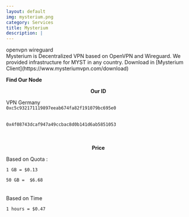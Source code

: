 ```yaml
---
layout: default
img: mysterium.png
category: Services
title: Mysterium
description: |
---
```

<div class="col-8">
<span class="badge badge-primary">openvpn </span>
<span class="badge badge-primary">wireguard  </span>
</div>
Mysterium is Decentralized VPN based on OpenVPN and Wireguard. We provided infrastructure for MYST in any country. Download in [Mysterium Client](https://www.mysteriumvpn.com/download)

<b>Find Our Node</b>

<p align="center"><b>Our ID</b></p>
VPN Germany
<code align="center">
0xc5c932171119897eeab674fa82f191079bc695e0
</code>
<br>
<code align="center">
0x4f08743dcaf947a49ccbac8d0b141d6ab5851053
</code>
<br>
<br>

<p align="center"><b>Price</b></p>
Based on Quota : 
<br>
<code align="center">
1 GB = $0.13 <br>
50 GB =  $6.68
</code>
<br>
<br>
Based on Time 
<br>
<code align="center">
1 hours = $0.47 
</code>
